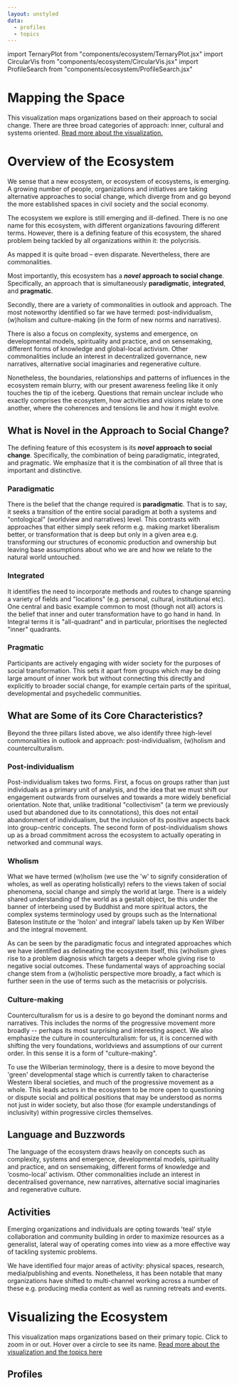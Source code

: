 ```yaml
---
layout: unstyled
data:
  - profiles
  - topics
---
```


import TernaryPlot from "components/ecosystem/TernaryPlot.jsx"
import CircularVis from "components/ecosystem/CircularVis.jsx"
import ProfileSearch from "components/ecosystem/ProfileSearch.jsx"

<div className="mx-auto px-2 sm:px-6 lg:px-8">
  <h1 className="mt-16 mb-8 text-4xl text-center">Mapping the Space</h1>
  <TernaryPlot profiles={profiles} />
</div>

<div className="prose max-w-4xl mx-auto">

This visualization maps organizations based on their approach to social change. There are three broad categories of approach: inner, cultural and systems oriented. [Read more about the visualization.](/vis/)

# Overview of the Ecosystem

We sense that a new ecosystem, or ecosystem of ecosystems, is emerging. A growing number of people, organizations and initiatives are taking alternative approaches to social change, which diverge from and go beyond the more established spaces in civil society and the social economy.

The ecosystem we explore is still emerging and ill-defined. There is no one name for this ecosystem, with different organizations favouring different terms. However, there is a defining feature of this ecosystem, the shared problem being tackled by all organizations within it: the polycrisis.

As mapped it is quite broad – even disparate. Nevertheless, there are commonalities.

Most importantly, this ecosystem has a **_novel_** **approach to social change**. Specifically, an approach that is simultaneously **paradigmatic**, **integrated**, and **pragmatic**.

Secondly, there are a variety of commonalities in outlook and approach. The most noteworthy identified so far we have termed: post-individualism, (w)holism and culture-making (in the form of new norms and narratives).

There is also a focus on complexity, systems and emergence, on developmental models, spirituality and practice, and on sensemaking, different forms of knowledge and global-local activism. Other commonalities include an interest in decentralized governance, new narratives, alternative social imaginaries and regenerative culture.

Nonetheless, the boundaries, relationships and patterns of influences in the ecosystem remain blurry, with our present awareness feeling like it only touches the tip of the iceberg. Questions that remain unclear include who exactly comprises the ecosystem, how activities and visions relate to one another, where the coherences and tensions lie and how it might evolve.

## What is Novel in the Approach to Social Change?

The defining feature of this ecosystem is its **_novel_** **approach to social change**. Specifically, the combination of being paradigmatic, integrated, and pragmatic. We emphasize that it is the combination of all three that is important and distinctive.

### Paradigmatic

There is the belief that the change required is **paradigmatic**. That is to say, it seeks a transition of the entire social paradigm at both a systems and "ontological" (worldview and narratives) level. This contrasts with approaches that either simply seek reform e.g. making market liberalism better, or transformation that is deep but only in a given area e.g. transforming our structures of economic production and ownership but leaving base assumptions about who we are and how we relate to the natural world untouched.

### Integrated

It identifies the need to incorporate methods and routes to change spanning a variety of fields and "locations" (e.g. personal, cultural, institutional etc). One central and basic example common to most (though not all) actors is the belief that inner and outer transformation have to go hand in hand. In Integral terms it is "all-quadrant" and in particular, prioritises the neglected "inner" quadrants.

### Pragmatic

Participants are actively engaging with wider society for the purposes of social transformation. This sets it apart from groups which may be doing large amount of inner work but without connecting this directly and explicitly to broader social change, for example certain parts of the spiritual, developmental and psychedelic communities.

## What are Some of its Core Characteristics?

Beyond the three pillars listed above, we also identify three high-level commonalities in outlook and approach: post-individualism, (w)holism and counterculturalism.

### Post-individualism

Post-individualism takes two forms. First, a focus on groups rather than just individuals as a primary unit of analysis, and the idea that we must shift our engagement outwards from ourselves and towards a more widely beneficial orientation. Note that, unlike traditional "collectivism" (a term we previously used but abandoned due to its connotations), this does not entail abandonment of individualism, but the inclusion of its positive aspects back into group-centric concepts. The second form of post-individualism shows up as a broad commitment across the ecosystem to actually operating in networked and communal ways.

### Wholism

What we have termed (w)holism (we use the 'w' to signify consideration of wholes, as well as operating holistically) refers to the views taken of social phenomena, social change and simply the world at large. There is a widely shared understanding of the world as a gestalt object, be this under the banner of interbeing used by Buddhist and more spiritual actors, the complex systems terminology used by groups such as the International Bateson Institute or the 'holon' and integral' labels taken up by Ken Wilber and the integral movement.

As can be seen by the paradigmatic focus and integrated approaches which we have identified as delineating the ecosystem itself, this (w)holism gives rise to a problem diagnosis which targets a deeper whole giving rise to negative social outcomes. These fundamental ways of approaching social change stem from a (w)holistic perspective more broadly, a fact which is further seen in the use of terms such as the metacrisis or polycrisis.

### Culture-making

Counterculturalism for us is a desire to go beyond the dominant norms and narratives. This includes the norms of the progressive movement more broadly -- perhaps its most surprising and interesting aspect. We also emphasize the culture in counterculturalism: for us, it is concerned with shifting the very foundations, worldviews and assumptions of our current order. In this sense it is a form of "culture-making".

To use the Wilberian terminology, there is a desire to move beyond the 'green' developmental stage which is currently taken to characterise Western liberal societies, and much of the progressive movement as a whole. This leads actors in the ecosystem to be more open to questioning or dispute social and political positions that may be understood as norms not just in wider society, but also those (for example understandings of inclusivity) within progressive circles themselves.

## Language and Buzzwords

The language of the ecosystem draws heavily on concepts such as complexity, systems and emergence, developmental models, spirituality and practice, and on sensemaking, different forms of knowledge and ‘cosmo-local’ activism. Other commonalities include an interest in decentralised governance, new narratives, alternative social imaginaries and regenerative culture.

## Activities

Emerging organizations and individuals are opting towards 'teal' style collaboration and community building in order to maximize resources as a generalist, lateral way of operating comes into view as a more effective way of tackling systemic problems.

We have identified four major areas of activity: physical spaces, research, media/publishing and events. Nonetheless, it has been notable that many organizations have shifted to multi-channel working across a number of these e.g. producing media content as well as running retreats and events.

<h1 className="mt-16 mb-8 text-4xl text-center">
	Visualizing the Ecosystem
</h1>

This visualization maps organizations based on their primary topic. Click to zoom in or out. Hover over a circle to see its name. [Read more about the visualization and the topics here](/vis#visualizing-the-ecosystem-by-topic)

<CircularVis profiles={profiles} topics={topics} />

</div>

<section id="profiles" className="max-w-7xl mx-auto px-2 sm:px-6 lg:px-8">
	<div className="bg-white">
		<div className="max-w-2xl mx-auto py-16 px-4 sm:py-24 sm:px-6 lg:max-w-7xl lg:px-8">
			<h1 className="text-4xl font-extrabold tracking-tight text-gray-900 md:mb-8 text-center">
				Profiles
			</h1>
      <ProfileSearch profiles={profiles} />
		</div>
	</div>
</section>
